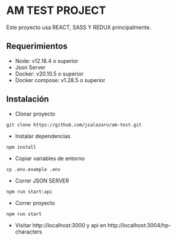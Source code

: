 # AM TEST PROJECT

Este proyecto usa REACT, SASS Y REDUX principalmente.

## Requerimientos

- Node: v12.18.4 o superior
- Json Server
- Docker: v20.10.5 o superior
- Docker compose: v1.28.5 o superior

## Instalación

- Clonar proyecto

```
git clone https://github.com/jsalazarv/am-test.git
```

- Instalar dependencias
```
npm install
```

- Copiar variables de entorno 

```
cp .env.example .env
```

- Correr JSON SERVER
```
npm run start:api
```

- Correr proyecto
```
npm run start
```

- Visitar http://localhost:3000 y api en http://localhost:3004/hp-characters
